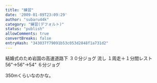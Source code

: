 ```yaml
---
title: "練習"
date: '2009-01-09T23:09:29'
author: "subaru44k"
category: "練習(デフォルト)"
status: "publish"
allowComments: true
convertBreaks: false
entryHash: "343037f79091b53c053d2848f1a731d2"
---
```

結婚式のため岩国の高速道路下
３０分ジョグ
流し
１周走＋１分間レスト
56"→56"→54"
６分ジョグ

350mくらいなのかな。

